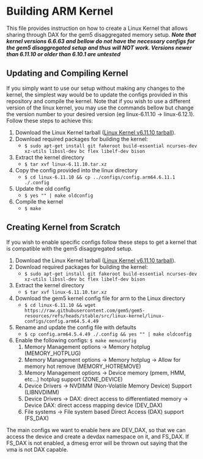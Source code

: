 # Building ARM Kernel

This file provides instruction on how to create a Linux Kernel that allows
sharing through DAX for the gem5 disaggregated memory setup. **_Note that kernel
versions 6.6.63 and bellow do not have the necessary configs for the gem5
disaggregated setup and thus will NOT work. Versions newer than 6.11.10 or older
than 6.10.1 are untested_**

## Updating and Compiling Kernel

If you simply want to use our setup without making any changes to the kernel,
the simplest way would be to update the configs provided in this repository and
compile the kernel. Note that if you wish to use a different version of the
linux kernel, you may use the commands bellow but change the version number to
your desired version (eg linux-6.11.10 -> linux-6.12.1). Follow these steps to
achieve this:

1. Download the Linux Kernel tarball
   ([Linux Kernel v6.11.10 tarball](https://cdn.kernel.org/pub/linux/kernel/v6.x/linux-6.11.10.tar.xz)).
2. Download required packages for building the kernel:
   - `$ sudo apt-get install git fakeroot build-essential ncurses-dev xz-utils libssl-dev bc flex libelf-dev bison`
3. Extract the kernel directory
   - `$ tar xvf linux-6.11.10.tar.xz`
4. Copy the config provided into the linux directory
   - `$ cd linux-6.11.10 && cp ../configs/config.arm64.6.11.1 ./.config`
5. Update the old config
   - `$ yes "" | make oldconfig`
6. Compile the kernel
   - `$ make`

## Creating Kernel from Scratch

If you wish to enable specific configs follow these steps to get a kernel that
is compatible with the gem5 disaggregated setup.

1. Download the Linux Kernel tarball
   ([Linux Kernel v6.11.10 tarball](https://cdn.kernel.org/pub/linux/kernel/v6.x/linux-6.11.10.tar.xz)).
2. Download required packages for building the kernel:
   - `$ sudo apt-get install git fakeroot build-essential ncurses-dev xz-utils libssl-dev bc flex libelf-dev bison`
3. Extract the kernel directory
   - `$ tar xvf linux-6.11.10.tar.xz`
4. Download the gem5 kernel config file for arm to the Linux directory
   - `$ cd linux-6.11.10 && wget https://raw.githubusercontent.com/gem5/gem5-resources/refs/heads/stable/src/linux-kernel/linux-configs/config.arm64.5.4.49`
5. Rename and update the config file with defaults
   - `$ cp config.arm64.5.4.49 ./.config && yes "" | make oldconfig`
6. Enable the following configs: `$ make menuconfig`
   1. Memory Management options -> Memory hotplug (MEMORY_HOTPLUG)
   2. Memory Management options -> Memory hotplug -> Allow for memory hot remove
      (MEMORY_HOTREMOVE)
   3. Memory Management options -> Device memory (pmem, HMM, etc...) hotplug
      support (ZONE_DEVICE)
   4. Device Drivers -> NVDIMM (Non-Volatile Memory Device) Support (LIBNVDIMM)
   5. Device Drivers -> DAX: direct access to differentiated memory -> Device
      DAX: direct access mapping device (DEV_DAX)
   6. File systems -> File system based Direct Access (DAX) support (FS_DAX)

The main configs we want to enable here are DEV_DAX, so that we can access the
device and create a devdax namespace on it, and FS_DAX. If FS_DAX is not
enabled, a dmesg error will be thrown out saying that the vma is not DAX
capable.

